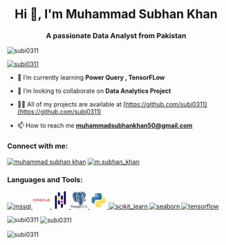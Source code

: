 <h1 align="center">Hi 👋, I'm Muhammad Subhan Khan</h1>
<h3 align="center">A passionate Data Analyst from Pakistan</h3>

<p align="left"> <img src="https://komarev.com/ghpvc/?username=subi0311&label=Profile%20views&color=0e75b6&style=flat" alt="subi0311" /> </p>

<p align="left"> <a href="https://github.com/ryo-ma/github-profile-trophy"><img src="https://github-profile-trophy.vercel.app/?username=subi0311" alt="subi0311" /></a> </p>

- 🌱 I’m currently learning **Power Query , TensorFLow**

- 👯 I’m looking to collaborate on **Data Analytics Project**

- 👨‍💻 All of my projects are available at [https://github.com/subi0311](https://github.com/subi0311)

- 📫 How to reach me **muhammadsubhankhan50@gmail.com**

<h3 align="left">Connect with me:</h3>
<p align="left">
<a href="https://linkedin.com/in/muhammad subhan khan" target="blank"><img align="center" src="https://raw.githubusercontent.com/rahuldkjain/github-profile-readme-generator/master/src/images/icons/Social/linked-in-alt.svg" alt="muhammad subhan khan" height="30" width="40" /></a>
<a href="https://instagram.com/m.subhan_khan" target="blank"><img align="center" src="https://raw.githubusercontent.com/rahuldkjain/github-profile-readme-generator/master/src/images/icons/Social/instagram.svg" alt="m.subhan_khan" height="30" width="40" /></a>
</p>

<h3 align="left">Languages and Tools:</h3>
<p align="left"> <a href="https://www.microsoft.com/en-us/sql-server" target="_blank" rel="noreferrer"> <img src="https://www.svgrepo.com/show/303229/microsoft-sql-server-logo.svg" alt="mssql" width="40" height="40"/> </a> <a href="https://www.oracle.com/" target="_blank" rel="noreferrer"> <img src="https://raw.githubusercontent.com/devicons/devicon/master/icons/oracle/oracle-original.svg" alt="oracle" width="40" height="40"/> </a> <a href="https://pandas.pydata.org/" target="_blank" rel="noreferrer"> <img src="https://raw.githubusercontent.com/devicons/devicon/2ae2a900d2f041da66e950e4d48052658d850630/icons/pandas/pandas-original.svg" alt="pandas" width="40" height="40"/> </a> <a href="https://www.postgresql.org" target="_blank" rel="noreferrer"> <img src="https://raw.githubusercontent.com/devicons/devicon/master/icons/postgresql/postgresql-original-wordmark.svg" alt="postgresql" width="40" height="40"/> </a> <a href="https://www.python.org" target="_blank" rel="noreferrer"> <img src="https://raw.githubusercontent.com/devicons/devicon/master/icons/python/python-original.svg" alt="python" width="40" height="40"/> </a> <a href="https://scikit-learn.org/" target="_blank" rel="noreferrer"> <img src="https://upload.wikimedia.org/wikipedia/commons/0/05/Scikit_learn_logo_small.svg" alt="scikit_learn" width="40" height="40"/> </a> <a href="https://seaborn.pydata.org/" target="_blank" rel="noreferrer"> <img src="https://seaborn.pydata.org/_images/logo-mark-lightbg.svg" alt="seaborn" width="40" height="40"/> </a> <a href="https://www.tensorflow.org" target="_blank" rel="noreferrer"> <img src="https://www.vectorlogo.zone/logos/tensorflow/tensorflow-icon.svg" alt="tensorflow" width="40" height="40"/> </a> </p>

<p><img align="left" src="https://github-readme-stats.vercel.app/api/top-langs?username=subi0311&show_icons=true&locale=en&layout=compact" alt="subi0311" /></p>

<p>&nbsp;<img align="center" src="https://github-readme-stats.vercel.app/api?username=subi0311&show_icons=true&locale=en" alt="subi0311" /></p>

<p><img align="center" src="https://github-readme-streak-stats.herokuapp.com/?user=subi0311&" alt="subi0311" /></p>
